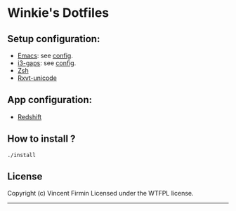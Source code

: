 # Winkie's Dotfiles

## Setup configuration:
* [Emacs]: see [config](./emacs.d/README.md).
* [i3-gaps]: see [config](./i3/README.md).
* [Zsh]
* [Rxvt-unicode]

## App configuration:
* [Redshift]

## How to install ?

```
./install
```

License
----
Copyright (c) Vincent Firmin Licensed under the WTFPL license.

---
[Emacs]: https://www.gnu.org/software/emacs/
[i3-gaps]: https://github.com/Airblader/i3
[Redshift]: https://github.com/jonls/redshift
[Rxvt-unicode]: http://software.schmorp.de/pkg/rxvt-unicode.html
[Zsh]: https://github.com/robbyrussell/oh-my-zsh